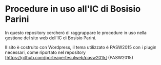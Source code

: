 # Procedure in uso all'IC di Bosisio Parini
In questo repository cercherò di raggruppare le procedure in uso nella gestione del sito web dell'IC di Bosisio Parini.

Il sito è costruito con Wordpress, il tema utilizzato è PASW2015 con i plugin necessari, come riportato nel repository [https://github.com/porteapertesulweb/pasw2015] (PASW2015)
